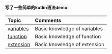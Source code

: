  #### 写了一些简单的kotlin语法demo
  
 | Topic | Comments |
 | :--- | :--- |
 | [variables](./src/variables) | Basic knowledge of variables |
 | [function](./src/function) | Basic knowledge of function |
 | [extension](./src/extension) | Basic knowledge of extension |

